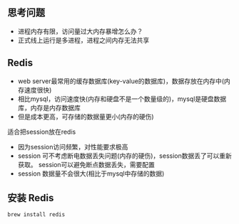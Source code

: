 ## 思考问题
* 进程内存有限，访问量过大内存暴增怎么办？
* 正式线上运行是多进程，进程之间内存无法共享

## Redis
* web server最常用的缓存数据库(key-value的数据库)，数据存放在内存中(内存速度很快)
* 相比mysql，访问速度快(内存和硬盘不是一个数量级的)，mysql是硬盘数据库，内存是内存数据库
* 但是成本更高，可存储的数据量更小(内存的硬伤)


适合把session放在redis
* 因为session访问频繁，对性能要求极高
* session 可不考虑断电数据丢失问题(内存的硬伤)，session数据丢了可以重新获取。 session可以避免断点数据丢失，需要配置
* session 数据量不会很大(相比于mysql中存储的数据)


## 安装 Redis
```bash
brew install redis  
```